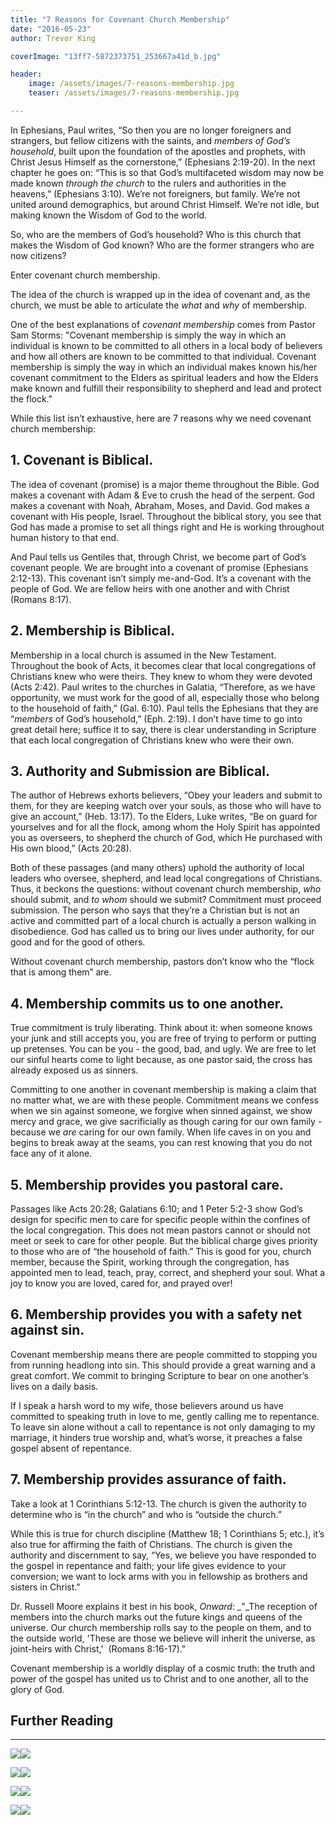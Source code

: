 ```yaml
---
title: "7 Reasons for Covenant Church Membership"
date: "2016-05-23"
author: Trevor King

coverImage: "13ff7-5872373751_253667a41d_b.jpg"

header: 
    image: /assets/images/7-reasons-membership.jpg
    teaser: /assets/images/7-reasons-membership.jpg

---
```


In Ephesians, Paul writes, “So then you are no longer foreigners and strangers, but fellow citizens with the saints, and _members of God’s household_, built upon the foundation of the apostles and prophets, with Christ Jesus Himself as the cornerstone,” (Ephesians 2:19-20). In the next chapter he goes on: “This is so that God’s multifaceted wisdom may now be made known _through the church_ to the rulers and authorities in the heavens,” (Ephesians 3:10). We’re not foreigners, but family. We’re not united around demographics, but around Christ Himself. We’re not idle, but making known the Wisdom of God to the world.

So, who are the members of God’s household? Who is this church that makes the Wisdom of God known? Who are the former strangers who are now citizens?

Enter covenant church membership.

The idea of the church is wrapped up in the idea of covenant and, as the church, we must be able to articulate the _what_ and _why_ of membership.

One of the best explanations of _covenant membership_ comes from Pastor Sam Storms: "Covenant membership is simply the way in which an individual is known to be committed to all others in a local body of believers and how all others are known to be committed to that individual. Covenant membership is simply the way in which an individual makes known his/her covenant commitment to the Elders as spiritual leaders and how the Elders make known and fulfill their responsibility to shepherd and lead and protect the flock."

While this list isn’t exhaustive, here are 7 reasons why we need covenant church membership:

## **1\. Covenant is Biblical.**

The idea of covenant (promise) is a major theme throughout the Bible. God makes a covenant with Adam & Eve to crush the head of the serpent. God makes a covenant with Noah, Abraham, Moses, and David. God makes a covenant with His people, Israel. Throughout the biblical story, you see that God has made a promise to set all things right and He is working throughout human history to that end.

And Paul tells us Gentiles that, through Christ, we become part of God’s covenant people. We are brought into a covenant of promise (Ephesians 2:12-13). This covenant isn’t simply me-and-God. It’s a covenant with the people of God. We are fellow heirs with one another and with Christ (Romans 8:17).

## **2\. Membership is Biblical.**

Membership in a local church is assumed in the New Testament. Throughout the book of Acts, it becomes clear that local congregations of Christians knew who were theirs. They knew to whom they were devoted (Acts 2:42). Paul writes to the churches in Galatia, “Therefore, as we have opportunity, we must work for the good of all, especially those who belong to the household of faith,” (Gal. 6:10). Paul tells the Ephesians that they are “_members_ of God’s household,” (Eph. 2:19). I don’t have time to go into great detail here; suffice it to say, there is clear understanding in Scripture that each local congregation of Christians knew who were their own.

## **3\. Authority and Submission are Biblical.**

The author of Hebrews exhorts believers, “Obey your leaders and submit to them, for they are keeping watch over your souls, as those who will have to give an account,” (Heb. 13:17). To the Elders, Luke writes, “Be on guard for yourselves and for all the flock, among whom the Holy Spirit has appointed you as overseers, to shepherd the church of God, which He purchased with His own blood,” (Acts 20:28).

Both of these passages (and many others) uphold the authority of local leaders who oversee, shepherd, and lead local congregations of Christians. Thus, it beckons the questions: without covenant church membership, _who_ should submit, and _to whom_ should we submit? Commitment must proceed submission. The person who says that they’re a Christian but is not an active and committed part of a local church is actually a person walking in disobedience. God has called us to bring our lives under authority, for our good and for the good of others.

Without covenant church membership, pastors don’t know who the “flock that is among them” are.

## **4\. Membership commits us to one another.**

True commitment is truly liberating. Think about it: when someone knows your junk and still accepts you, you are free of trying to perform or putting up pretenses. You can be you - the good, bad, and ugly. We are free to let our sinful hearts come to light because, as one pastor said, the cross has already exposed us as sinners.

Committing to one another in covenant membership is making a claim that no matter what, we are with these people. Commitment means we confess when we sin against someone, we forgive when sinned against, we show mercy and grace, we give sacrificially as though caring for our own family - because we _are_ caring for our own family. When life caves in on you and begins to break away at the seams, you can rest knowing that you do not face any of it alone.

## **5\. Membership provides you pastoral care.**

Passages like Acts 20:28; Galatians 6:10; and 1 Peter 5:2-3 show God’s design for specific men to care for specific people within the confines of the local congregation. This does not mean pastors cannot or should not meet or seek to care for other people. But the biblical charge gives priority to those who are of “the household of faith.” This is good for you, church member, because the Spirit, working through the congregation, has appointed men to lead, teach, pray, correct, and shepherd your soul. What a joy to know you are loved, cared for, and prayed over!

## **6\. Membership provides you with a safety net against sin.**

Covenant membership means there are people committed to stopping you from running headlong into sin. This should provide a great warning and a great comfort. We commit to bringing Scripture to bear on one another’s lives on a daily basis.

If I speak a harsh word to my wife, those believers around us have committed to speaking truth in love to me, gently calling me to repentance. To leave sin alone without a call to repentance is not only damaging to my marriage, it hinders true worship and, what’s worse, it preaches a false gospel absent of repentance.

## **7\. Membership provides assurance of faith.**

Take a look at 1 Corinthians 5:12-13. The church is given the authority to determine who is “in the church” and who is “outside the church.”

While this is true for church discipline (Matthew 18; 1 Corinthians 5; etc.), it’s also true for affirming the faith of Christians. The church is given the authority and discernment to say, “Yes, we believe you have responded to the gospel in repentance and faith; your life gives evidence to your conversion; we want to lock arms with you in fellowship as brothers and sisters in Christ."

Dr. Russell Moore explains it best in his book, _Onward_: _"_The reception of members into the church marks out the future kings and queens of the universe. Our church membership rolls say to the people on them, and to the outside world, 'These are those we believe will inherit the universe, as joint-heirs with Christ,'  (Romans 8:16-17)."

Covenant membership is a worldly display of a cosmic truth: the truth and power of the gospel has united us to Christ and to one another, all to the glory of God.

## Further Reading

* * *

[![](//ws-na.amazon-adsystem.com/widgets/q?_encoding=UTF8&ASIN=B007RPROLO&Format=_SL250_&ID=AsinImage&MarketPlace=US&ServiceVersion=20070822&WS=1&tag=keelancook-20&language=en_US)](https://www.amazon.com/Church-Membership-Represents-Building-Churches-ebook/dp/B007RPROLO?dchild=1&keywords=church+membership&qid=1614977119&sr=8-1&linkCode=li3&tag=keelancook-20&linkId=091c61218924f5049e208b7e8a7bd50c&language=en_US&ref_=as_li_ss_il)![](https://ir-na.amazon-adsystem.com/e/ir?t=keelancook-20&language=en_US&l=li3&o=1&a=B007RPROLO)

[![](//ws-na.amazon-adsystem.com/widgets/q?_encoding=UTF8&ASIN=0825444454&Format=_SL250_&ID=AsinImage&MarketPlace=US&ServiceVersion=20070822&WS=1&tag=keelancook-20&language=en_US)](https://www.amazon.com/Questions-Church-Membership-Discipline-Answers/dp/0825444454?dchild=1&keywords=church+membership&qid=1614976474&sr=8-2&linkCode=li3&tag=keelancook-20&linkId=cf94c30b7dff3721bead10b02df928f1&language=en_US&ref_=as_li_ss_il)![](https://ir-na.amazon-adsystem.com/e/ir?t=keelancook-20&language=en_US&l=li3&o=1&a=0825444454)

[![](//ws-na.amazon-adsystem.com/widgets/q?_encoding=UTF8&ASIN=B000SEU3FK&Format=_SL250_&ID=AsinImage&MarketPlace=US&ServiceVersion=20070822&WS=1&tag=keelancook-20&language=en_US)](https://www.amazon.com/Membership-Matters-Insights-Effective-Assimilation-ebook/dp/B000SEU3FK?dchild=1&keywords=church+membership&qid=1614976474&sr=8-5&linkCode=li3&tag=keelancook-20&linkId=92de13283330a64d429fd7fafbef0cc8&language=en_US&ref_=as_li_ss_il)![](https://ir-na.amazon-adsystem.com/e/ir?t=keelancook-20&language=en_US&l=li3&o=1&a=B000SEU3FK)

[![](//ws-na.amazon-adsystem.com/widgets/q?_encoding=UTF8&ASIN=B076HG17TM&Format=_SL250_&ID=AsinImage&MarketPlace=US&ServiceVersion=20070822&WS=1&tag=keelancook-20&language=en_US)](https://www.amazon.com/Am-Church-Member-Discovering-Difference-ebook/dp/B076HG17TM?dchild=1&keywords=church+membership&qid=1614976474&sr=8-6&linkCode=li3&tag=keelancook-20&linkId=17c422fac262a5a2f03d275e28c4bfc5&language=en_US&ref_=as_li_ss_il)![](https://ir-na.amazon-adsystem.com/e/ir?t=keelancook-20&language=en_US&l=li3&o=1&a=B076HG17TM)
